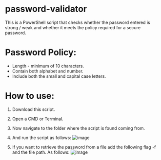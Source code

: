 # password-validator

This is a PowerShell script that checks whether the password entered is strong / weak and whether it meets the policy required for a secure password.

# Password Policy:
* Length - minimum of 10 characters.
* Contain both alphabet and number.
* Include both the small and capital case letters.

# How to use:
1. Download this script.
2. Open a CMD or Terminal.
3. Now navigate to the folder where the script is found coming from.
4. And run the script as follows: ![image](https://user-images.githubusercontent.com/47865329/132739411-384df4b4-9546-4a9b-a64c-91b3de61bdc0.png)


5. If you want to retrieve the password from a file add the following flag -f and the file path. As follows:
![image](https://user-images.githubusercontent.com/47865329/132739240-fb3f69f8-e178-4bd5-9a70-c32baf2fe647.png)
